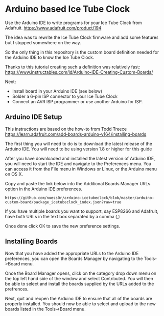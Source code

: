 Arduino based Ice Tube Clock
============================

Use the Arduino IDE to write programs for your Ice Tube Clock from Adafruit. https://www.adafruit.com/product/194

The idea was to rewrite the Ice Tube Clock firmware and add some features but I stopped somewhere on the way.

So the only thing in this repository is the custom board definition needed for the Arduino IDE to know the Ice Tube Clock.

Thanks to this tutorial creating such a definition was relatively fast: https://www.instructables.com/id/Arduino-IDE-Creating-Custom-Boards/

Next:
- Install board in your Arduino IDE (see below)
- Solder a 6-pin ISP connector to your Ice Tube Clock
- Connect an AVR ISP programmer or use another Arduino for ISP.

Arduino IDE Setup
-----------------
This instructions are based on the how-to from Todd Treece
https://learn.adafruit.com/add-boards-arduino-v164/installing-boards

The first thing you will need to do is to download the latest release of the Arduino IDE. You will need to be using version 1.8 or higher for this guide

After you have downloaded and installed the latest version of Arduino IDE, you will need to start the IDE and navigate to the Preferences menu. You can access it from the File menu in Windows or Linux, or the Arduino menu on OS X.

Copy and paste the link below into the Additional Boards Manager URLs option in the Arduino IDE preferences.

`https://github.com/nuess0r/arduino-icetubeclock/blob/master/arduino-custom-board/package_icetubeclock_index.json?raw=true`

If you have multiple boards you want to support, say ESP8266 and Adafruit, have both URLs in the text box separated by a comma (,)

Once done click OK to save the new preference settings.


Installing Boards
-----------------

Now that you have added the appropriate URLs to the Arduino IDE preferences, you can open the Boards Manager by navigating to the Tools->Board menu.

Once the Board Manager opens, click on the category drop down menu on the top left hand side of the window and select Contributed. You will then be able to select and install the boards supplied by the URLs added to the prefrences.

Next, quit and reopen the Arduino IDE to ensure that all of the boards are properly installed. You should now be able to select and upload to the new boards listed in the Tools->Board menu.
